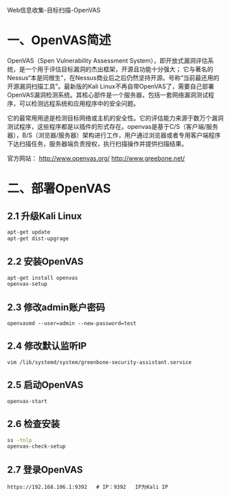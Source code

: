 Web信息收集-目标扫描-OpenVAS

# 一、OpenVAS简述
OpenVAS（Spen Vulnerability Assessment System），即开放式漏洞评估系统，是一个用于评估目标漏洞的杰出框架，开源且功能十分强大；
它与著名的Nessus“本是同根生”，在Nessus商业后之后仍然坚持开源。号称“当前最还用的开源漏洞扫描工具”。最新版的Kali Linux不再自带OpenVAS了，需要自己部署OpenVAS漏洞检测系统。其核心部件是一个服务器，包括一套网络漏洞测试程序，可以检测远程系统和应用程序中的安全问题。

它的最常用用途是检测目标网络或主机的安全性。它的评估能力来源于数万个漏洞测试程序，这些程序都是以插件的形式存在。openvas是基于C/S（客户端/服务器），B/S（浏览器/服务器）架构进行工作，用户通过浏览器或者专用客户端程序下达扫描任务，服务器端负责授权，执行扫描操作并提供扫描结果。

官方网站：
http://www.openvas.org/
http://www.greebone.net/

# 二、部署OpenVAS

## 2.1 升级Kali Linux
```bash
apt-get update
apt-get dist-upgrage
```

## 2.2 安装OpenVAS
```bash
apt-get install openvas
openvas-setup
```

## 2.3 修改admin账户密码
`openvasmd --user=admin --new-password=test`

## 2.4 修改默认监听IP
`vim /lib/systemd/system/greenbone-security-assistant.service`

## 2.5 启动OpenVAS
`openvas-start`

## 2.6 检查安装
```bash
ss -tnlp
openvas-check-setup
```

## 2.7 登录OpenVAS
`https://192.168.106.1:9392   # IP：9392   IP为Kali IP`